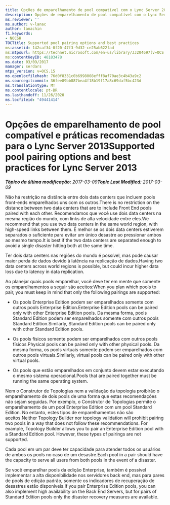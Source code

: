 ```yaml
---
title: Opções de emparelhamento de pool compatível com o Lync Server 2013 e práticas recomendadas
description: Opções de emparelhamento de pool compatível com o Lync Server 2013 e práticas recomendadas.
ms.reviewer: ''
ms.author: v-lanac
author: lanachin
f1.keywords:
- NOCSH
TOCTitle: Supported pool pairing options and best practices
ms:assetid: 142caf34-0f20-47f3-9d32-ce25ab622fad
ms:mtpsurl: https://technet.microsoft.com/en-us/library/JJ204697(v=OCS.15)
ms:contentKeyID: 48183478
ms.date: 03/09/2017
manager: serdars
mtps_version: v=OCS.15
ms.openlocfilehash: 76d0f8331c0b6998008efff8af70ae3c4b43a9c2
ms.sourcegitcommit: 36fee89bb887bea4f18b19f17a8c69daf5bc423d
ms.translationtype: MT
ms.contentlocale: pt-BR
ms.lasthandoff: 11/26/2020
ms.locfileid: "49441414"
---
```

# <a name="supported-pool-pairing-options-and-best-practices-for-lync-server-2013"></a><span data-ttu-id="12336-103">Opções de emparelhamento de pool compatível e práticas recomendadas para o Lync Server 2013</span><span class="sxs-lookup"><span data-stu-id="12336-103">Supported pool pairing options and best practices for Lync Server 2013</span></span>

<div data-xmlns="http://www.w3.org/1999/xhtml">

<div class="topic" data-xmlns="http://www.w3.org/1999/xhtml" data-msxsl="urn:schemas-microsoft-com:xslt" data-cs="https://msdn.microsoft.com/">

<div data-asp="https://msdn2.microsoft.com/asp">



</div>

<div id="mainSection">

<div id="mainBody"><span data-ttu-id="12336-104">

<span> </span></span><span class="sxs-lookup"><span data-stu-id="12336-104">

<span> </span></span></span>

<span data-ttu-id="12336-105">_**Tópico da última modificação:** 2017-03-09_</span><span class="sxs-lookup"><span data-stu-id="12336-105">_**Topic Last Modified:** 2017-03-09_</span></span>

<span data-ttu-id="12336-106">Não há restrição na distância entre dois data centers que incluem pools front-ends emparelhados uns com os outros.</span><span class="sxs-lookup"><span data-stu-id="12336-106">There is no restriction on the distance between two data centers that are to include Front End pools paired with each other.</span></span> <span data-ttu-id="12336-107">Recomendamos que você use dois data centers na mesma região do mundo, com links de alta velocidade entre eles.</span><span class="sxs-lookup"><span data-stu-id="12336-107">We recommend that you use two data centers in the same world region, with high-speed links between them.</span></span> <span data-ttu-id="12336-108">É melhor se os dois data centers estiverem separados o suficiente para evitar um único desastre ao pressionar ambos ao mesmo tempo.</span><span class="sxs-lookup"><span data-stu-id="12336-108">It is best if the two data centers are separated enough to avoid a single disaster hitting both at the same time.</span></span>

<span data-ttu-id="12336-109">Ter dois data centers nas regiões do mundo é possível, mas pode causar maior perda de dados devido à latência na replicação de dados.</span><span class="sxs-lookup"><span data-stu-id="12336-109">Having two data centers across world regions is possible, but could incur higher data loss due to latency in data replication.</span></span>

<span data-ttu-id="12336-110">Ao planejar quais pools emparelhar, você deve ter em mente que somente os emparelhamentos a seguir são aceitos:</span><span class="sxs-lookup"><span data-stu-id="12336-110">When you plan which pools to pair, you must keep in mind that only the following pairings are supported:</span></span>

  - <span data-ttu-id="12336-111">Os pools Enterprise Edition podem ser emparelhados somente com outros pools Enterprise Edition.</span><span class="sxs-lookup"><span data-stu-id="12336-111">Enterprise Edition pools can be paired only with other Enterprise Edition pools.</span></span> <span data-ttu-id="12336-112">Da mesma forma, pools Standard Edition podem ser emparelhados somente com outros pools Standard Edition.</span><span class="sxs-lookup"><span data-stu-id="12336-112">Similarly, Standard Edition pools can be paired only with other Standard Edition pools.</span></span>

  - <span data-ttu-id="12336-113">Os pools físicos somente podem ser emparelhados com outros pools físicos.</span><span class="sxs-lookup"><span data-stu-id="12336-113">Physical pools can be paired only with other physical pools.</span></span> <span data-ttu-id="12336-114">Da mesma forma, os pools virtuais somente podem ser emparelhados com outros pools virtuais.</span><span class="sxs-lookup"><span data-stu-id="12336-114">Similarly, virtual pools can be paired only with other virtual pools.</span></span>

  - <span data-ttu-id="12336-115">Os pools que estão emparelhados em conjunto devem estar executando o mesmo sistema operacional.</span><span class="sxs-lookup"><span data-stu-id="12336-115">Pools that are paired together must be running the same operating system.</span></span>

<span data-ttu-id="12336-p104">Nem o Construtor de Topologias nem a validação da topologia proibirão o emparelhamento de dois pools de uma forma que estas recomendações não sejam seguidas. Por exemplo, o Construtor de Topologias permite o emparelhamento de um pool Enterprise Edition com um pool Standard Edition. No entanto, estes tipos de emparelhamentos não são aceitos.</span><span class="sxs-lookup"><span data-stu-id="12336-p104">Neither Topology Builder nor topology validation will prohibit pairing two pools in a way that does not follow these recommendations. For example, Topology Builder allows you to pair an Enterprise Edition pool with a Standard Edition pool. However, these types of pairings are not supported.</span></span>

<span data-ttu-id="12336-119">Cada pool em um par deve ter capacidade para atender todos os usuários de ambos os pools no caso de um desastre.</span><span class="sxs-lookup"><span data-stu-id="12336-119">Each pool in a pair should have the capacity to serve all users from both pools in the event of a disaster.</span></span>

<span data-ttu-id="12336-120">Se você emparelhar pools da edição Enterprise, também é possível implementar a alta disponibilidade nos servidores back end, mas para pares de pools de edição padrão, somente os indicadores de recuperação de desastres estão disponíveis.</span><span class="sxs-lookup"><span data-stu-id="12336-120">If you pair Enterprise Edition pools, you can also implement high availability on the Back End Servers, but for pairs of Standard Edition pools only the disaster recovery measures are available.</span></span>

<span data-ttu-id="12336-121"></div>

<span> </span>

</div>

</div>

</span><span class="sxs-lookup"><span data-stu-id="12336-121"></div>

<span> </span>

</div>

</div>

</span></span></div>


